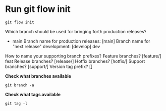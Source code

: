 # Run git flow init
```
git flow init
```

Which branch should be used for bringing forth production releases?
   - main
Branch name for production releases: [main]
Branch name for "next release" development: [develop] dev

How to name your supporting branch prefixes?
Feature branches? [feature/] feat
Release branches? [release/]
Hotfix branches? [hotfix/]
Support branches? [support/]
Version tag prefix? []


**Check what branches available**
```
git branch -a
```

**Check what tags available**
```
git tag -l
```


